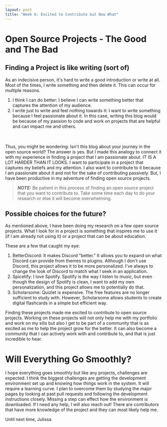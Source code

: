 ```yaml
---
layout: post
title: "Week 6: Excited to Contribute but Now What" 
---
```


# Open Source Projects - The Good and The Bad

## Finding a Project is like writing (sort of)
As an indecisive person, it's hard to write a good introduction or write at all. Most of the times, I write something and then delete it. This can occur for multiple reasons. 
1. I think I can do better: I believe I can write something better that captures the attention of my audience. 
2. I write just to write and feel nothing towards it: I want to write something because I feel passionate about it. In this case, writing this blog would be because of my passion to code and work on projects that are helpful and can impact me and others. 
<!--more-->
<br>
<br>
Thus, you might be wondering: Isn't this blog about your journey in the open source world? The answer is yes. But I made this analogy to connect it with my experience in finding a project that I am passionate about. IT IS A LOT HARDER THAN IT LOOKS. I want to participate in a project that captures my beliefs and my attention. I also want to contribute to it because I am passionate about it and not for the sake of contributing passively. But, I have been productive in my adventure of finding open source projects. 

> **_NOTE:_** Be patient in this process of finding an open source project that you want to contribute to. Take some time each day to do your research or else it will become overwhelming. 

## Possible choices for the future? 
As mentioned above, I have been doing my research on a few open source projects. What I look for in a project is something that inspires me to use it (if I am already not using it) or a project that can be about education. 

These are a few that caught my eye: 
1. BetterDiscord: It makes Discord "better." It allows you to expand on what Discord can provide from themes to plugins. Although I don't use Discord, this project allows it to be more personalized. I've always to change the look of Discord to match what I seek in an application. 
2. Spicetify: I love Spotify. Spotify is the way I listen to music, but even though the design of Spotify is clean, I want to add my own personalization, and this project allows me to potentially do that. 
3. Scholarsome: Quizlet is expensive. The free features are no longer sufficient to study with. However, Scholarsome allows students to create digital flashcards in a simple but efficient way. 

Finding these projects made me excited to contribute to open source projects. Working on these projects will not only help me with my portfolio and work on my sills but also I get to be part of a community that is as excited as me to help the project grow for the better. It can also become a community that I can actively work with and contribute to, and that is just incredible to hear. 

# Will Everything Go Smoothly? 
I hope everything goes smoothly but like any projects, challenges are expected. I think the biggest challenges are getting the development environment set up and knowing how things work in the system. It will require a learning curve. I plan to overcome them by studying the major pages by looking at past pull requests and following the development instructions closely. Missing a step can effect how the environment is downloaded. If I need any help, I will also reach out! There are contributors that have more knowledge of the project and they can most likely help me. 

Until next time, 
Julissa